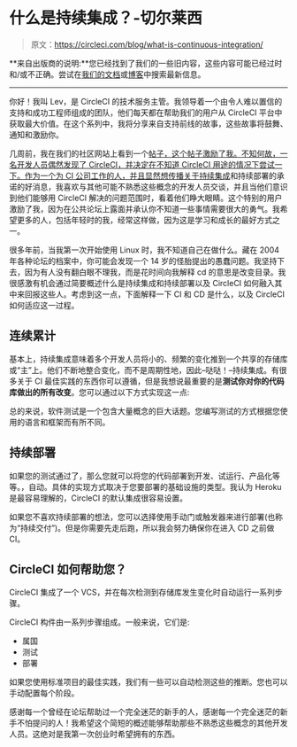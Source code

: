 # 什么是持续集成？-切尔莱西

> 原文：<https://circleci.com/blog/what-is-continuous-integration/>

**来自出版商的说明:**您已经找到了我们的一些旧内容，这些内容可能已经过时和/或不正确。尝试在[我们的文档](https://circleci.com/docs/)或[博客](https://circleci.com/blog/)中搜索最新信息。

* * *

你好！我叫 Lev，是 CircleCI 的技术服务主管。我领导着一个由令人难以置信的支持和成功工程师组成的团队，他们每天都在帮助我们的用户从 CircleCI 平台中获取最大价值。在这个系列中，我将分享来自支持前线的故事，这些故事将鼓舞、通知和激励你。

几周前，我在我们的社区网站上看到一个[帖子，这个帖子激励了我。不知何故，一名开发人员偶然发现了 CircleCI，并决定在不知道 CircleCI 用途的情况下尝试一下。作为一个为 CI 公司工作的人，并且显然想传播关于](https://discuss.circleci.com/t/newbie-completely-confused/8271)[持续集成](https://circleci.com/continuous-integration/)和持续部署的承诺的好消息，我喜欢与其他可能不熟悉这些概念的开发人员交谈，并且当他们意识到他们能够用 CircleCI 解决的问题范围时，看着他们睁大眼睛。这个特别的用户激励了我，因为在公共论坛上露面并承认你不知道一些事情需要很大的勇气。我希望更多的人，包括年轻时的我，经常这样做，因为这是学习和成长的最好方式之一。

很多年前，当我第一次开始使用 Linux 时，我不知道自己在做什么。藏在 2004 年各种论坛的档案中，你可能会发现一个 14 岁的怪胎提出的愚蠢问题。我坚持下去，因为有人没有翻白眼不理我，而是花时间向我解释 cd 的意思是改变目录。我很感激有机会通过简要概述什么是持续集成和持续部署以及 CircleCI 如何融入其中来回报这些人。考虑到这一点，下面解释一下 CI 和 CD 是什么，以及 CircleCI 如何适应这一过程。

## 连续累计

基本上，持续集成意味着多个开发人员将小的、频繁的变化推到一个共享的存储库或“主”上。他们不断地整合变化，而不是周期性地，因此–哒哒！–持续集成。有很多关于 CI 最佳实践的东西你可以遵循，但是我想说最重要的是**测试你对你的代码库做出的所有改变**。您可以通过以下方式实现这一点:

总的来说，软件测试是一个包含大量概念的巨大话题。您编写测试的方式根据您使用的语言和框架而有所不同。

## 持续部署

如果您的测试通过了，那么您就可以将您的代码部署到开发、试运行、产品化等等。，自动。具体的实现方式取决于您要部署的基础设施的类型。我认为 Heroku 是最容易理解的，CircleCI 的默认集成很容易设置。

如果您不喜欢持续部署的想法，您可以选择使用手动门或触发器来进行部署(也称为“持续交付”)。但是你需要先走后跑，所以我会努力确保你在进入 CD 之前做 CI。

## CircleCI 如何帮助您？

CircleCI 集成了一个 VCS，并在每次检测到存储库发生变化时自动运行一系列步骤。

CircleCI 构件由一系列步骤组成。一般来说，它们是:

*   属国
*   测试
*   部署

如果您使用标准项目的最佳实践，我们有一些可以自动检测这些的推断。您也可以手动配置每个阶段。

感谢每一个曾经在论坛帮助过一个完全迷茫的新手的人，感谢每一个完全迷茫的新手不怕提问的人！我希望这个简短的概述能够帮助那些不熟悉这些概念的其他开发人员。这绝对是我第一次创业时希望拥有的东西。